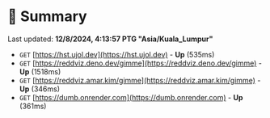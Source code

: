# 📖 Summary
Last updated: **12/8/2024, 4:13:57 PTG "Asia/Kuala_Lumpur"**

- `GET` [https://hst.ujol.dev](https://hst.ujol.dev) - **Up** (535ms)
- `GET` [https://reddviz.deno.dev/gimme](https://reddviz.deno.dev/gimme) - **Up** (1518ms)
- `GET` [https://reddviz.amar.kim/gimme](https://reddviz.amar.kim/gimme) - **Up** (346ms)
- `GET` [https://dumb.onrender.com](https://dumb.onrender.com) - **Up** (361ms)
